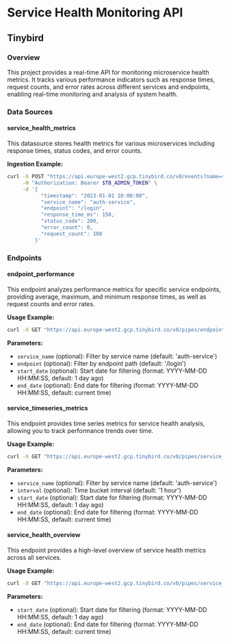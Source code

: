 
# Service Health Monitoring API

## Tinybird

### Overview
This project provides a real-time API for monitoring microservice health metrics. It tracks various performance indicators such as response times, request counts, and error rates across different services and endpoints, enabling real-time monitoring and analysis of system health.

### Data Sources

#### service_health_metrics
This datasource stores health metrics for various microservices including response times, status codes, and error counts.

**Ingestion Example:**
```bash
curl -X POST "https://api.europe-west2.gcp.tinybird.co/v0/events?name=service_health_metrics" \
     -H "Authorization: Bearer $TB_ADMIN_TOKEN" \
     -d '{
           "timestamp": "2023-01-01 10:00:00",
           "service_name": "auth-service",
           "endpoint": "/login",
           "response_time_ms": 150,
           "status_code": 200,
           "error_count": 0,
           "request_count": 100
         }'
```

### Endpoints

#### endpoint_performance
This endpoint analyzes performance metrics for specific service endpoints, providing average, maximum, and minimum response times, as well as request counts and error rates.

**Usage Example:**
```bash
curl -X GET "https://api.europe-west2.gcp.tinybird.co/v0/pipes/endpoint_performance.json?token=$TB_ADMIN_TOKEN&service_name=auth-service&endpoint=/login&start_date=2023-01-01%2000:00:00&end_date=2023-01-02%2000:00:00"
```

**Parameters:**
- `service_name` (optional): Filter by service name (default: 'auth-service')
- `endpoint` (optional): Filter by endpoint path (default: '/login')
- `start_date` (optional): Start date for filtering (format: YYYY-MM-DD HH:MM:SS, default: 1 day ago)
- `end_date` (optional): End date for filtering (format: YYYY-MM-DD HH:MM:SS, default: current time)

#### service_timeseries_metrics
This endpoint provides time series metrics for service health analysis, allowing you to track performance trends over time.

**Usage Example:**
```bash
curl -X GET "https://api.europe-west2.gcp.tinybird.co/v0/pipes/service_timeseries_metrics.json?token=$TB_ADMIN_TOKEN&service_name=auth-service&interval=1%20hour&start_date=2023-01-01%2000:00:00&end_date=2023-01-02%2000:00:00"
```

**Parameters:**
- `service_name` (optional): Filter by service name (default: 'auth-service')
- `interval` (optional): Time bucket interval (default: '1 hour')
- `start_date` (optional): Start date for filtering (format: YYYY-MM-DD HH:MM:SS, default: 1 day ago)
- `end_date` (optional): End date for filtering (format: YYYY-MM-DD HH:MM:SS, default: current time)

#### service_health_overview
This endpoint provides a high-level overview of service health metrics across all services.

**Usage Example:**
```bash
curl -X GET "https://api.europe-west2.gcp.tinybird.co/v0/pipes/service_health_overview.json?token=$TB_ADMIN_TOKEN&start_date=2023-01-01%2000:00:00&end_date=2023-01-02%2000:00:00"
```

**Parameters:**
- `start_date` (optional): Start date for filtering (format: YYYY-MM-DD HH:MM:SS, default: 1 day ago)
- `end_date` (optional): End date for filtering (format: YYYY-MM-DD HH:MM:SS, default: current time)
